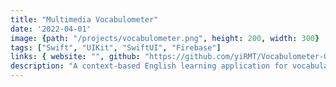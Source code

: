 ```yaml
---
title: "Multimedia Vocabulometer"
date: '2022-04-01'
image: {path: "/projects/vocabulometer.png", height: 200, width: 300}
tags: ["Swift", "UIKit", "SwiftUI", "Firebase"]
links: { website: "", github: "https://github.com/yiRMT/Vocabulometer-OSS", media: "https://drive.google.com/file/d/1bWiLRZ5xPqZdcclguUexyh0eWbVYWzQC/view?usp=sharing" }
description: "A context-based English learning application for vocabulary acquisition."
---
```

